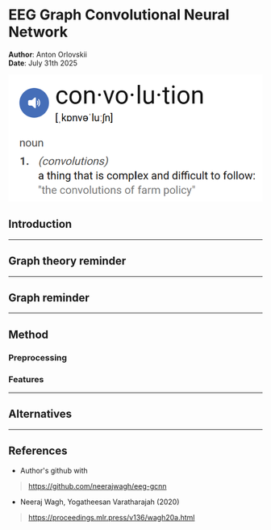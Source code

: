 # EEG Graph Convolutional Neural Network

**Author**: Anton Orlovskii  
**Date**: July 31th 2025

![Convolution?](articles/images/convolution_fun_definition.png)

## Introduction


---

## Graph theory reminder


---

## Graph reminder


---

## Method

### Preprocessing


### Features


---

## Alternatives


---

## References

- Author's github with 
> https://github.com/neerajwagh/eeg-gcnn 
- Neeraj Wagh, Yogatheesan Varatharajah (2020)
> https://proceedings.mlr.press/v136/wagh20a.html

